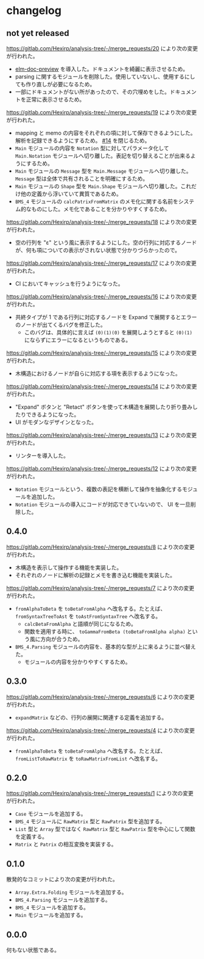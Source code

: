 # changelog

## not yet released

https://gitlab.com/Hexirp/analysis-tree/-/merge_requests/20 により次の変更が行われた。

* [elm-doc-preview](https://github.com/dmy/elm-doc-preview) を導入した。ドキュメントを綺麗に表示させるため。
* parsing に関するモジュールを削除した。使用していないし、使用するにしても作り直しが必要になるため。
* 一部にドキュメントがない所があったので、その穴埋めをした。ドキュメントを正常に表示させるため。

https://gitlab.com/Hexirp/analysis-tree/-/merge_requests/19 により次の変更が行われた。

* mapping と memo の内容をそれぞれの項に対して保存できるようにした。解析を記録できるようにするため。 [\#14](https://gitlab.com/Hexirp/analysis-tree/-/issues/14) を閉じるため。
* `Main` モジュールの内容を `Notation` 型に対してパラメータ化して `Main.Notation` モジュールへ切り離した。表記を切り替えることが出来るようにするため。
* `Main` モジュールの `Message` 型を `Main.Message` モジュールへ切り離した。 `Message` 型は全体で共有されることを明確にするため。
* `Main` モジュールの `Shape` 型を `Main.Shape` モジュールへ切り離した。これだけ他の定義から浮いていて異質であるため。
* `BMS_4` モジュールの `calcPatrixFromMatrix` のメモ化に関する名前をシステム的なものにした。メモ化であることを分かりやすくするため。

https://gitlab.com/Hexirp/analysis-tree/-/merge_requests/18 により次の変更が行われた。

* 空の行列を "ε" という風に表示するようにした。空の行列に対応するノードが、何も項についての表示がされない状態で分かりづらかったので。

https://gitlab.com/Hexirp/analysis-tree/-/merge_requests/17 により次の変更が行われた。

* CI においてキャッシュを行うようになった。

https://gitlab.com/Hexirp/analysis-tree/-/merge_requests/16 により次の変更が行われた。

* 共終タイプが 1 である行列に対応するノードを Expand で展開するとエラーのノードが出てくるバグを修正した。
  * このバグは、具体的に言えば `(0)(1)(0)` を展開しようとすると `(0)(1)` にならずにエラーになるというものである。

https://gitlab.com/Hexirp/analysis-tree/-/merge_requests/15 により次の変更が行われた。

* 木構造におけるノードが自らに対応する項を表示するようになった。

https://gitlab.com/Hexirp/analysis-tree/-/merge_requests/14 により次の変更が行われた。

* "Expand" ボタンと "Retact" ボタンを使って木構造を展開したり折り畳みしたりできるようになった。
* UI がモダンなデザインとなった。

https://gitlab.com/Hexirp/analysis-tree/-/merge_requests/13 により次の変更が行われた。

* リンターを導入した。

https://gitlab.com/Hexirp/analysis-tree/-/merge_requests/12 により次の変更が行われた。

* `Notation` モジュールという、複数の表記を横断して操作を抽象化するモジュールを追加した。
* `Notation` モジュールの導入にコードが対応できていないので、 UI を一旦削除した。

## 0.4.0

https://gitlab.com/Hexirp/analysis-tree/-/merge_requests/8 により次の変更が行われた。

* 木構造を表示して操作する機能を実装した。
* それぞれのノードに解析の記録とメモを書き込む機能を実装した。

https://gitlab.com/Hexirp/analysis-tree/-/merge_requests/7 により次の変更が行われた。

* `fromAlphaToBeta` を `toBetaFromAlpha` へ改名する。たとえば、 `fromSyntaxTreeToAst` を `toAstFromSyntaxTree` へ改名する。
  * `calcBetaFromAlpha` と語順が同じになるため。
  * 関数を適用する時に、 `toGammaFromBeta (toBetaFromAlpha alpha)` という風に方向が合うため。
* `BMS_4.Parsing` モジュールの内容を、基本的な型が上に来るように並べ替えた。
  * モジュールの内容を分かりやすくするため。

## 0.3.0

https://gitlab.com/Hexirp/analysis-tree/-/merge_requests/6 により次の変更が行われた。

* `expandMatrix` などの、行列の展開に関連する定義を追加する。

https://gitlab.com/Hexirp/analysis-tree/-/merge_requests/4 により次の変更が行われた。

* `fromAlphaToBeta` を `toBetaFromAlpha` へ改名する。たとえば、 `fromListToRawMatrix` を `toRawMatrixFromList` へ改名する。

## 0.2.0

https://gitlab.com/Hexirp/analysis-tree/-/merge_requests/1 により次の変更が行われた。

* `Case` モジュールを追加する。
* `BMS_4` モジュールに `RawMatrix` 型と `RawPatrix` 型を追加する。
* `List` 型と `Array` 型ではなく `RawMatrix` 型と `RawPatrix` 型を中心にして関数を定義する。
* `Matrix` と `Patrix` の相互変換を実装する。

## 0.1.0

散発的なコミットにより次の変更が行われた。

* `Array.Extra.Folding` モジュールを追加する。
* `BMS_4.Parsing` モジュールを追加する。
* `BMS_4` モジュールを追加する。
* `Main` モジュールを追加する。

## 0.0.0

何もない状態である。
